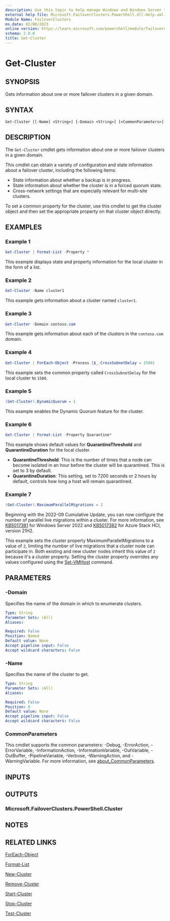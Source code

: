 ```yaml
---
description: Use this topic to help manage Windows and Windows Server technologies with Windows PowerShell.
external help file: Microsoft.FailoverClusters.PowerShell.dll-Help.xml
Module Name: FailoverClusters
ms.date: 02/08/2023
online version: https://learn.microsoft.com/powershell/module/failoverclusters/get-cluster?view=windowsserver2022-ps&wt.mc_id=ps-gethelp
schema: 2.0.0
title: Get-Cluster
---
```


# Get-Cluster

## SYNOPSIS
Gets information about one or more failover clusters in a given domain.

## SYNTAX

```
Get-Cluster [[-Name] <String>] [-Domain <String>] [<CommonParameters>]
```

## DESCRIPTION

The `Get-Cluster` cmdlet gets information about one or more failover clusters in a given domain.

This cmdlet can obtain a variety of configuration and state information about a failover cluster,
including the following items:

- State information about whether a backup is in progress.
- State information about whether the cluster is in a forced quorum state.
- Cross-network settings that are especially relevant for multi-site clusters.

To set a common property for the cluster, use this cmdlet to get the cluster object and then set the
appropriate property on that cluster object directly.

## EXAMPLES

### Example 1

```powershell
Get-Cluster | Format-List -Property *
```

This example displays state and property information for the local cluster in the form of a list.

### Example 2

```powershell
Get-Cluster -Name cluster1
```

This example gets information about a cluster named `cluster1`.

### Example 3

```powershell
Get-Cluster -Domain contoso.com
```

This example gets information about each of the clusters in the `contoso.com` domain.

### Example 4

```powershell
Get-Cluster | ForEach-Object -Process {$_.CrossSubnetDelay = 1500}
```

This example sets the common property called `CrossSubnetDelay` for the local cluster to `1500`.

### Example 5

```powershell
(Get-Cluster).DynamicQuorum = 1
```

This example enables the Dynamic Quorum feature for the cluster.

### Example 6

```powershell
Get-Cluster | Format-List -Property Quarantine*
```

This example shows default values for **QuarantineThreshold** and **QuarantineDuration** for the
local cluster.

- **QuarantineThreshold**: This is the number of times that a node can become isolated in an hour
 before the cluster will be quarantined. This is set to 3 by default.
- **QuarantineDuration**: This setting, set to 7200 seconds or 2 hours by default, controls how long
  a host will remain quarantined.

### Example 7

```powershell
(Get-Cluster).MaximumParallelMigrations = 2
```

Beginning with the 2022-09 Cumulative Update, you can now configure the number of parallel live
migrations within a cluster. For more information, see
[KB5017381](https://support.microsoft.com/help/5017381) for Windows Server 2022 and
[KB5017382](https://support.microsoft.com/help/5017382) for Azure Stack HCI, version 21H2.

This example sets the cluster property MaximumParallelMigrations to a value of `2`, limiting the
number of live migrations that a cluster node can participate in. Both existing and new cluster
nodes inherit this value of `2` because it's a cluster property. Setting the cluster
property overrides any values configured using the [Set-VMHost](../hyper-v/Set-VMHost.md)
command.

## PARAMETERS

### -Domain

Specifies the name of the domain in which to enumerate clusters.

```yaml
Type: String
Parameter Sets: (All)
Aliases: 

Required: False
Position: Named
Default value: None
Accept pipeline input: False
Accept wildcard characters: False
```

### -Name

Specifies the name of the cluster to get.

```yaml
Type: String
Parameter Sets: (All)
Aliases: 

Required: False
Position: 0
Default value: None
Accept pipeline input: False
Accept wildcard characters: False
```

### CommonParameters

This cmdlet supports the common parameters: -Debug, -ErrorAction, -ErrorVariable,
-InformationAction, -InformationVariable, -OutVariable, -OutBuffer, -PipelineVariable, -Verbose,
-WarningAction, and -WarningVariable. For more information, see
[about_CommonParameters](https://go.microsoft.com/fwlink/?LinkID=113216).

## INPUTS

## OUTPUTS

### Microsoft.FailoverClusters.PowerShell.Cluster

## NOTES

## RELATED LINKS

[ForEach-Object](https://go.microsoft.com/fwlink/p/?LinkId=113300)

[Format-List](https://go.microsoft.com/fwlink/p/?LinkId=113302)

[New-Cluster](./New-Cluster.md)

[Remove-Cluster](./Remove-Cluster.md)

[Start-Cluster](./Start-Cluster.md)

[Stop-Cluster](./Stop-Cluster.md)

[Test-Cluster](./Test-Cluster.md)
